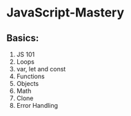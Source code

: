 # JavaScript-Mastery
## Basics:
1. JS 101
2. Loops
3. var, let and const
4. Functions
5. Objects
6. Math
7. Clone
8. Error Handling
